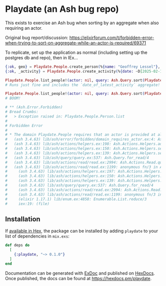 # Playdate (an Ash bug repo)

This exists to exercise an Ash bug when sorting by an aggregate when also requiring an actor.

Original bug report/discussion: https://elixirforum.com/t/forbidden-error-when-trying-to-sort-on-aggregate-while-an-actor-is-required/69371

To replicate, set up the application as normal (including setting up the postgres db and repo), then in IEx...

```elixir
{:ok, geo} = Playdate.People.create_person(%{name: "Geoffrey Lessel"}, actor: nil)
{:ok, _activity} = Playdate.People.create_activity(%{date: ~D[2025-02-15], person_id: geo.id}, actor: nil)

Playdate.People.list_people!(actor: nil, query: Ash.Query.sort(Playdate.People.Person, [name: :desc]))
# Runs just fine and includes the `date_of_latest_activity` aggregate!

Playdate.People.list_people!(actor: nil, query: Ash.Query.sort(Playdate.People.Person, [date_of_latest_activity: :desc]))
# BOOM!

# ** (Ash.Error.Forbidden)
# Bread Crumbs:
#   > Exception raised in: Playdate.People.Person.list
#
# Forbidden Error
#
# * The domain Playdate.People requires that an actor is provided at all times and none was provided.
#   (ash 3.4.63) lib/ash/error/forbidden/domain_requires_actor.ex:4: Ash.Error.Forbidden.DomainRequiresActor.exception/1
#   (ash 3.4.63) lib/ash/actions/helpers.ex:198: Ash.Actions.Helpers.add_actor/3
#   (ash 3.4.63) lib/ash/actions/helpers.ex:150: Ash.Actions.Helpers.set_opts/3
#   (ash 3.4.63) lib/ash/actions/helpers.ex:139: Ash.Actions.Helpers.set_context_and_get_opts/3
#   (ash 3.4.63) lib/ash/query/query.ex:537: Ash.Query.for_read/4
#   (ash 3.4.63) lib/ash/actions/read/read.ex:2994: Ash.Actions.Read.query_aggregate_from_resource_aggregate/2
#   (ash 3.4.63) lib/ash/actions/read/read.ex:1199: anonymous fn/3 in Ash.Actions.Read.hydrate_sort/6
#     (ash 3.4.63) lib/ash/actions/helpers.ex:197: Ash.Actions.Helpers.add_actor/3
#     (ash 3.4.63) lib/ash/actions/helpers.ex:150: Ash.Actions.Helpers.set_opts/3
#     (ash 3.4.63) lib/ash/actions/helpers.ex:139: Ash.Actions.Helpers.set_context_and_get_opts/3
#     (ash 3.4.63) lib/ash/query/query.ex:537: Ash.Query.for_read/4
#     (ash 3.4.63) lib/ash/actions/read/read.ex:2994: Ash.Actions.Read.query_aggregate_from_resource_aggregate/2
#     (ash 3.4.63) lib/ash/actions/read/read.ex:1199: anonymous fn/3 in Ash.Actions.Read.hydrate_sort/6
#     (elixir 1.17.1) lib/enum.ex:4858: Enumerable.List.reduce/3
#     iex:19: (file)
```

## Installation

If [available in Hex](https://hex.pm/docs/publish), the package can be installed
by adding `playdate` to your list of dependencies in `mix.exs`:

```elixir
def deps do
  [
    {:playdate, "~> 0.1.0"}
  ]
end
```

Documentation can be generated with [ExDoc](https://github.com/elixir-lang/ex_doc)
and published on [HexDocs](https://hexdocs.pm). Once published, the docs can
be found at <https://hexdocs.pm/playdate>.
